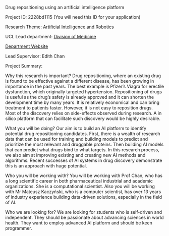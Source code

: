 Drug repositioning using an artificial intelligence platform

Project ID: 2228bd1115
(You will need this ID for your application)

Research Theme: [Artificial Intelligence and Robotics](../themes/artificial-intelligence-and-robotics.md)

UCL Lead department: [Division of Medicine](../departments/division-of-medicine.md)

[Department Website](https://www.ucl.ac.uk/medicine)

Lead Supervisor: Edith Chan

Project Summary:

Why this research is important?
 Drug repositioning, where an existing drug is found to be effective against a different disease, has been growing in importance in the past years. The best example is Pfizer’s Viagra for erectile dysfunction, which originally targeted hypertension. Repositioning of drugs is useful as the drug’s safety is already approved and it can shorten the development time by many years. It is relatively economical and can bring treatment to patients faster. However, it is not easy to reposition drugs. Most of the discovery relies on side-effects observed during research. A in silico platform that can facilitate such discovery would be highly desirable. 
 
 What you will be doing?
 Our aim is to build an AI platform to identify potential drug repositioning candidates. First, there is a wealth of research data that can be used for training and building models to predict and prioritize the most relevant and druggable proteins. Then building AI models that can predict what drugs bind to what targets. In this research process, we also aim at improving existing and creating new AI methods and algorithms. Recent successes of AI systems in drug discovery demonstrate this is an approach with huge potential.
 
 Who you will be working with?
 You will be working with Prof Chan, who has a long scientific career in both pharmaceutical industrial and academic organizations. She is a computational scientist. Also you will be working with Mr Mateusz Kaczyński, who is a computer scientist, has over 13 years of industry experience building data-driven solutions, especially in the field of AI.
 
 Who we are looking for?
 We are looking for students who is self-driven and independent. They should be passionate about advancing sciences in world health. They want to employ advanced AI platform and should be keen programmer.